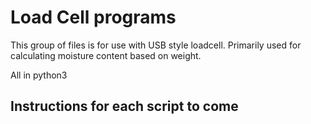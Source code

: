 # Load Cell programs

This group of files is for use with USB style loadcell. Primarily used for calculating moisture content based on weight.

All in python3

## Instructions for each script to come 
